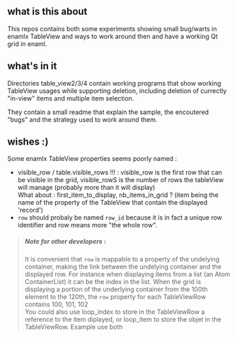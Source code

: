  ## what is this about
This repos contains both some experiments showing small bug/warts in enamlx TableView and ways to work around then and have a working Qt grid in enaml.

## what's in it

Directories table_view2/3/4 contain working programs that show working TableView usages while supporting deletion, including deletion of currectly "in-view" items and multiple item selection.

They contain a small readme that explain the sample, the encoutered "bugs" and the strategy used to work around them.

## wishes :)

Some enamlx TableView properties seems poorly named :
 * visible_row / table.visible_rows !!! : visible_row is the first row that can be  visible in the grid, visible_rowS is the number of rows the tableView will manage (probably more than it will display)  
 What about : first_item_to_display, nb_items_in_grid ? (item being the name of the property of the TableView that contain the displayed 'record')
 * `row` should probaly be named `row_id` because it is in fact a unique row identifier and row means more "the whole row".
  
> ##### Note for other developers :
>
>    It is convenient that `row` is mappable to a property of the undelying container, making the link between the undelying container and the displayed row. 
>    For instance when displaying items from a list (an Atom ContainerList) it can be the index in the list.
>    When the grid is displaying a portion of the underlying container from the 100th element to the 120th, the `row` property for each TableViewRow contains 100, 101, 102   
>    You could also use loop_index to store in the TableViewRow a reference to the item diplayed, or loop_item to store the objet in the TableViewRow.
>    Example use both 
